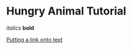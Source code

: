 # Hungry Animal Tutorial

*italics*
**bold**

[Putting a link onto text](https://youtu.be/zxaa3X0MihI)








